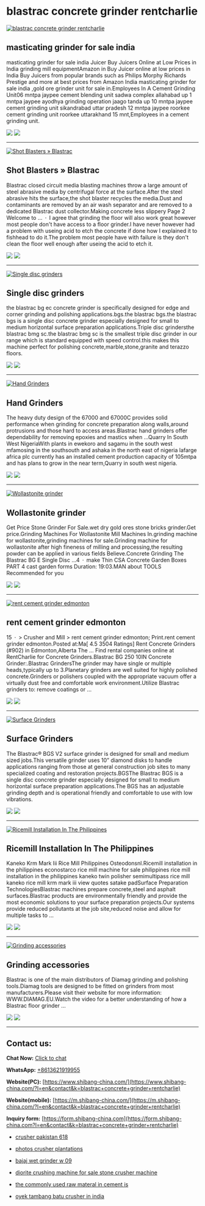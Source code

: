 # blastrac concrete grinder rentcharlie

<a href="https://swt.shibang-china.com/?l=en&img&k=blastrac+concrete+grinder+rentcharlie" target="_blank">![blastrac concrete grinder rentcharlie](http://static.shibang-china.com/all-800x300/565.jpg)</a>

## masticating grinder for sale india
masticating grinder for sale india Juicer Buy Juicers Online at Low Prices in India grinding mill equipmentAmazon in Buy Juicer online at low prices in India Buy Juicers from popular brands such as Philips Morphy Richards Prestige and more at best prices from Amazon India masticating grinder for sale india ,gold ore grinder unit for sale in.Employees In A Cement Grinding Unit06 mntpa jaypee cement blending unit sadwa complex allahabad up 1 mntpa jaypee ayodhya grinding operation jaago tanda up 10 mntpa jaypee cement grinding unit sikandrabad uttar pradesh 12 mntpa jaypee roorkee cement grinding unit roorkee uttarakhand 15 mnt,Employees in a cement grinding unit.


<a href="https://whatsapp.shibangsoft.com/WhatsApp.php" target="_blank" title="WhatsApp">![](http://static.shibang-china.com/icon/whatsapp.png)</a> <a href="https://swt.shibang-china.com/?l=en&icon&k=blastrac+concrete+grinder+rentcharlie" target="_blank">![](http://static.shibang-china.com/icon/chat-en.png)</a>

---

<a href="https://swt.shibang-china.com/?l=en&img&k=blastrac+concrete+grinder+rentcharlie" target="_blank">![Shot Blasters &#187; Blastrac](http://static.shibang-china.com/all-800x300/935.jpg)</a>

## Shot Blasters &#187; Blastrac
Blastrac closed circuit media blasting machines throw a large amount of steel abrasive media by centrifugal force at the surface.After the steel abrasive hits the surface,the shot blaster recycles the media.Dust and contaminants are removed by an air wash separator and are removed to a dedicated Blastrac dust collector.Making concrete less slippery Page 2 Welcome to …&ensp;&#0183;&ensp;I agree that grinding the floor will also work great however most people don't have access to a floor grinder.I have never however had a problem with useing acid to etch the concrete if done how I explained it to fishhead to do it.The problem most people have with failure is they don't clean the floor well enough after useing the acid to etch it.


<a href="https://whatsapp.shibangsoft.com/WhatsApp.php" target="_blank" title="WhatsApp">![](http://static.shibang-china.com/icon/whatsapp.png)</a> <a href="https://swt.shibang-china.com/?l=en&icon&k=blastrac+concrete+grinder+rentcharlie" target="_blank">![](http://static.shibang-china.com/icon/chat-en.png)</a>

---

<a href="https://swt.shibang-china.com/?l=en&img&k=blastrac+concrete+grinder+rentcharlie" target="_blank">![Single disc grinders](http://static.shibang-china.com/all-800x300/175.jpg)</a>

## Single disc grinders
the blastrac bg ec concrete grinder is specifically designed for edge and corner grinding and polishing applications.bgs.the blastrac bgs.the blastrac bgs is a single disc concrete grinder especially designed for small to medium horizontal surface preparation applications.Triple disc grindersthe blastrac bmg sc.the blastrac bmg sc is the smallest triple disc grinder in our range which is standard equipped with speed control.this makes this machine perfect for polishing concrete,marble,stone,granite and terazzo floors.


<a href="https://whatsapp.shibangsoft.com/WhatsApp.php" target="_blank" title="WhatsApp">![](http://static.shibang-china.com/icon/whatsapp.png)</a> <a href="https://swt.shibang-china.com/?l=en&icon&k=blastrac+concrete+grinder+rentcharlie" target="_blank">![](http://static.shibang-china.com/icon/chat-en.png)</a>

---

<a href="https://swt.shibang-china.com/?l=en&img&k=blastrac+concrete+grinder+rentcharlie" target="_blank">![Hand Grinders](http://static.shibang-china.com/all-800x300/366.jpg)</a>

## Hand Grinders
The heavy duty design of the 67000 and 67000C provides solid performance when grinding for concrete preparation along walls,around protrusions and those hard to access areas.Blastrac hand grinders offer dependability for removing epoxies and mastics when …Quarry In South West NigeriaWith plants in ewekoro and sagamu in the south west mfamosing in the southsouth and ashaka in the north east of nigeria lafarge africa plc currently has an installed cement production capacity of 105mtpa and has plans to grow in the near term,Quarry in south west nigeria.


<a href="https://whatsapp.shibangsoft.com/WhatsApp.php" target="_blank" title="WhatsApp">![](http://static.shibang-china.com/icon/whatsapp.png)</a> <a href="https://swt.shibang-china.com/?l=en&icon&k=blastrac+concrete+grinder+rentcharlie" target="_blank">![](http://static.shibang-china.com/icon/chat-en.png)</a>

---

<a href="https://swt.shibang-china.com/?l=en&img&k=blastrac+concrete+grinder+rentcharlie" target="_blank">![Wollastonite grinder](http://static.shibang-china.com/all-800x300/582.jpg)</a>

## Wollastonite grinder
Get Price Stone Grinder For Sale.wet dry gold ores stone bricks grinder.Get price.Grinding Machines For Wollastonite Mill Machines In.grinding machine for wollastonite,grinding machines for sale.Grinding machine for wollastonite after high fineness of milling and processing,the resulting powder can be applied in various fields Believe.Concrete Grinding The Blastrac BG E Single Disc …4&ensp;&#0183;&ensp;make Thin CSA Concrete Garden Boxes PART 4 cast garden forms Duration: 19:03.MAN about TOOLS Recommended for you


<a href="https://whatsapp.shibangsoft.com/WhatsApp.php" target="_blank" title="WhatsApp">![](http://static.shibang-china.com/icon/whatsapp.png)</a> <a href="https://swt.shibang-china.com/?l=en&icon&k=blastrac+concrete+grinder+rentcharlie" target="_blank">![](http://static.shibang-china.com/icon/chat-en.png)</a>

---

<a href="https://swt.shibang-china.com/?l=en&img&k=blastrac+concrete+grinder+rentcharlie" target="_blank">![rent cement grinder edmonton](http://static.shibang-china.com/all-800x300/382.jpg)</a>

## rent cement grinder edmonton
15&ensp;&#0183;&ensp;&gt; Crusher and Mill &gt; rent cement grinder edmonton; Print.rent cement grinder edmonton.Posted at:Ma[ 4.5 3504 Ratings] Rent Concrete Grinders (#902) in Edmonton,Alberta The … Find rental companies online at RentCharlie for Concrete Grinders.Blastrac BG 250 10IN Concrete Grinder:.Blastrac GrindersThe grinder may have single or multiple heads,typically up to 3.Planetary grinders are well suited for highly polished concrete.Grinders or polishers coupled with the appropriate vacuum offer a virtually dust free and comfortable work environment.Utilize Blastrac grinders to: remove coatings or …


<a href="https://whatsapp.shibangsoft.com/WhatsApp.php" target="_blank" title="WhatsApp">![](http://static.shibang-china.com/icon/whatsapp.png)</a> <a href="https://swt.shibang-china.com/?l=en&icon&k=blastrac+concrete+grinder+rentcharlie" target="_blank">![](http://static.shibang-china.com/icon/chat-en.png)</a>

---

<a href="https://swt.shibang-china.com/?l=en&img&k=blastrac+concrete+grinder+rentcharlie" target="_blank">![Surface Grinders](http://static.shibang-china.com/all-800x300/1520.jpg)</a>

## Surface Grinders
The Blastrac&#174; BGS V2 surface grinder is designed for small and medium sized jobs.This versatile grinder uses 10” diamond disks to handle applications ranging from those at general construction job sites to many specialized coating and restoration projects.BGSThe Blastrac BGS is a single disc concrete grinder especially designed for small to medium horizontal surface preparation applications.The BGS has an adjustable grinding depth and is operational friendly and comfortable to use with low vibrations.


<a href="https://whatsapp.shibangsoft.com/WhatsApp.php" target="_blank" title="WhatsApp">![](http://static.shibang-china.com/icon/whatsapp.png)</a> <a href="https://swt.shibang-china.com/?l=en&icon&k=blastrac+concrete+grinder+rentcharlie" target="_blank">![](http://static.shibang-china.com/icon/chat-en.png)</a>

---

<a href="https://swt.shibang-china.com/?l=en&img&k=blastrac+concrete+grinder+rentcharlie" target="_blank">![Ricemill Installation In The Philippines](http://static.shibang-china.com/all-800x300/288.jpg)</a>

## Ricemill Installation In The Philippines
Kaneko Krm Mark Iii Rice Mill Philippines Osteodonsnl.Ricemill installation in the philippines econostarco rice mill machine for sale philippines rice mill installation in the philippines kaneko twin polisher semimultipass rice mill kaneko rice mill krm mark iii view quotes satake padSurface Preparation TechnologiesBlastrac machines prepare concrete,steel and asphalt surfaces.Blastrac products are environmentally friendly and provide the most economic solutions to your surface preparation projects.Our systems provide reduced pollutants at the job site,reduced noise and allow for multiple tasks to …


<a href="https://whatsapp.shibangsoft.com/WhatsApp.php" target="_blank" title="WhatsApp">![](http://static.shibang-china.com/icon/whatsapp.png)</a> <a href="https://swt.shibang-china.com/?l=en&icon&k=blastrac+concrete+grinder+rentcharlie" target="_blank">![](http://static.shibang-china.com/icon/chat-en.png)</a>

---

<a href="https://swt.shibang-china.com/?l=en&img&k=blastrac+concrete+grinder+rentcharlie" target="_blank">![Grinding accessories](http://static.shibang-china.com/all-800x300/516.jpg)</a>

## Grinding accessories
Blastrac is one of the main distributors of Diamag grinding and polishing tools.Diamag tools are designed to be fitted on grinders from most manufacturers.Please visit their website for more information: WWW.DIAMAG.EU.Watch the video for a better understanding of how a Blastrac floor grinder …

<a href="https://whatsapp.shibangsoft.com/WhatsApp.php" target="_blank" title="WhatsApp">![](http://static.shibang-china.com/icon/whatsapp.png)</a> <a href="https://swt.shibang-china.com/?l=en&icon&k=blastrac+concrete+grinder+rentcharlie" target="_blank">![](http://static.shibang-china.com/icon/chat-en.png)</a>

---
## Contact us:

**Chat Now:** [Click to chat](https://swt.shibang-china.com?l=en&contact&k=blastrac+concrete+grinder+rentcharlie)

**WhatsApp:**  [+8613621919955](https://whatsapp.shibangsoft.com/WhatsApp.php)

**Website(PC):** [https://www.shibang-china.com/](https://www.shibang-china.com/?l=en&contact&k=blastrac+concrete+grinder+rentcharlie)

**Website(mobile):** [https://m.shibang-china.com/](https://m.shibang-china.com/?l=en&contact&k=blastrac+concrete+grinder+rentcharlie)

**Inquiry form:** [https://form.shibang-china.com](https://form.shibang-china.com?l=en&contact&k=blastrac+concrete+grinder+rentcharlie)

* [crusher pakistan 618](../160/crusher%20pakistan%20618.md)

* [photos crusher plantations](../160/photos%20crusher%20plantations.md)

* [bajaj wet grinder w 09](../156/bajaj%20wet%20grinder%20w%2009.md)

* [diorite crushing machine for sale stone crusher machine](../160/diorite%20crushing%20machine%20for%20sale%20stone%20crusher%20machine.md)

* [the commonly used raw materal in cement is](../157/the%20commonly%20used%20raw%20materal%20in%20cement%20is.md)

* [oyek tambang batu crusher in india](../156/oyek%20tambang%20batu%20crusher%20in%20india.md)